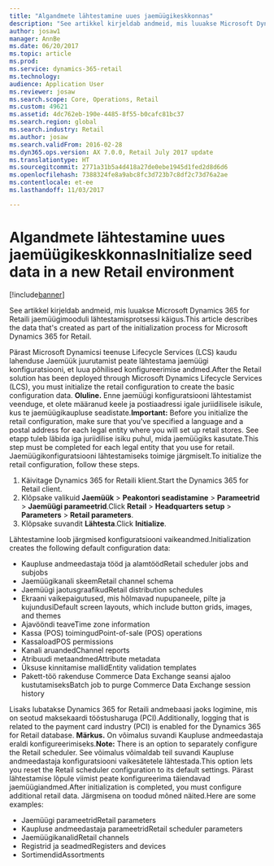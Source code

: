 ```yaml
---
title: "Algandmete lähtestamine uues jaemüügikeskkonnas"
description: "See artikkel kirjeldab andmeid, mis luuakse Microsoft Dynamics 365 for Retaili jaemüügimooduli lähtestamisprotsessi käigus."
author: josaw1
manager: AnnBe
ms.date: 06/20/2017
ms.topic: article
ms.prod: 
ms.service: dynamics-365-retail
ms.technology: 
audience: Application User
ms.reviewer: josaw
ms.search.scope: Core, Operations, Retail
ms.custom: 49621
ms.assetid: 4dc762eb-190e-4485-8f55-b0cafc81bc37
ms.search.region: global
ms.search.industry: Retail
ms.author: josaw
ms.search.validFrom: 2016-02-28
ms.dyn365.ops.version: AX 7.0.0, Retail July 2017 update
ms.translationtype: HT
ms.sourcegitcommit: 2771a31b5a4d418a27de0ebe1945d1fed2d8d6d6
ms.openlocfilehash: 7388324fe8a9abc8fc3d723b7c8df2c73d76a2ae
ms.contentlocale: et-ee
ms.lasthandoff: 11/03/2017

---
```


# <a name="initialize-seed-data-in-a-new-retail-environment"></a><span data-ttu-id="76880-103">Algandmete lähtestamine uues jaemüügikeskkonnas</span><span class="sxs-lookup"><span data-stu-id="76880-103">Initialize seed data in a new Retail environment</span></span>

[!include[banner](includes/banner.md)]


<span data-ttu-id="76880-104">See artikkel kirjeldab andmeid, mis luuakse Microsoft Dynamics 365 for Retaili jaemüügimooduli lähtestamisprotsessi käigus.</span><span class="sxs-lookup"><span data-stu-id="76880-104">This article describes the data that's created as part of the initialization process for Microsoft Dynamics 365 for Retail.</span></span>

<span data-ttu-id="76880-105">Pärast Microsoft Dynamicsi teenuse Lifecycle Services (LCS) kaudu lahenduse Jaemüük juurutamist peate lähtestama jaemüügi konfiguratsiooni, et luua põhilised konfigureerimise andmed.</span><span class="sxs-lookup"><span data-stu-id="76880-105">After the Retail solution has been deployed through Microsoft Dynamics Lifecycle Services (LCS), you must initialize the retail configuration to create the basic configuration data.</span></span> <span data-ttu-id="76880-106">**Oluline.** Enne jaemüügi konfiguratsiooni lähtestamist veenduge, et olete määranud keele ja postiaadressi igale juriidilisele isikule, kus te jaemüügikaupluse seadistate.</span><span class="sxs-lookup"><span data-stu-id="76880-106">**Important:** Before you initialize the retail configuration, make sure that you've specified a language and a postal address for each legal entity where you will set up retail stores.</span></span> <span data-ttu-id="76880-107">See etapp tuleb läbida iga juriidilise isiku puhul, mida jaemüügiks kasutate.</span><span class="sxs-lookup"><span data-stu-id="76880-107">This step must be completed for each legal entity that you use for retail.</span></span> <span data-ttu-id="76880-108">Jaemüügikonfiguratsiooni lähtestamiseks toimige järgmiselt.</span><span class="sxs-lookup"><span data-stu-id="76880-108">To initialize the retail configuration, follow these steps.</span></span>

1.  <span data-ttu-id="76880-109">Käivitage Dynamics 365 for Retaili klient.</span><span class="sxs-lookup"><span data-stu-id="76880-109">Start the Dynamics 365 for Retail client.</span></span>
2.  <span data-ttu-id="76880-110">Klõpsake valikuid **Jaemüük** &gt; **Peakontori seadistamine** &gt; **Parameetrid** &gt; **Jaemüügi parameetrid**.</span><span class="sxs-lookup"><span data-stu-id="76880-110">Click **Retail** &gt; **Headquarters setup** &gt; **Parameters** &gt; **Retail parameters**.</span></span>
3.  <span data-ttu-id="76880-111">Klõpsake suvandit **Lähtesta**.</span><span class="sxs-lookup"><span data-stu-id="76880-111">Click **Initialize**.</span></span>

<span data-ttu-id="76880-112">Lähtestamine loob järgmised konfiguratsiooni vaikeandmed.</span><span class="sxs-lookup"><span data-stu-id="76880-112">Initialization creates the following default configuration data:</span></span>

-   <span data-ttu-id="76880-113">Kaupluse andmeedastaja tööd ja alamtööd</span><span class="sxs-lookup"><span data-stu-id="76880-113">Retail scheduler jobs and subjobs</span></span>
-   <span data-ttu-id="76880-114">Jaemüügikanali skeem</span><span class="sxs-lookup"><span data-stu-id="76880-114">Retail channel schema</span></span>
-   <span data-ttu-id="76880-115">Jaemüügi jaotusgraafikud</span><span class="sxs-lookup"><span data-stu-id="76880-115">Retail distribution schedules</span></span>
-   <span data-ttu-id="76880-116">Ekraani vaikepaigutused, mis hõlmavad nupupaneele, pilte ja kujundusi</span><span class="sxs-lookup"><span data-stu-id="76880-116">Default screen layouts, which include button grids, images, and themes</span></span>
-   <span data-ttu-id="76880-117">Ajavööndi teave</span><span class="sxs-lookup"><span data-stu-id="76880-117">Time zone information</span></span>
-   <span data-ttu-id="76880-118">Kassa (POS) toimingud</span><span class="sxs-lookup"><span data-stu-id="76880-118">Point-of-sale (POS) operations</span></span>
-   <span data-ttu-id="76880-119">Kassaload</span><span class="sxs-lookup"><span data-stu-id="76880-119">POS permissions</span></span>
-   <span data-ttu-id="76880-120">Kanali aruanded</span><span class="sxs-lookup"><span data-stu-id="76880-120">Channel reports</span></span>
-   <span data-ttu-id="76880-121">Atribuudi metaandmed</span><span class="sxs-lookup"><span data-stu-id="76880-121">Attribute metadata</span></span>
-   <span data-ttu-id="76880-122">Üksuse kinnitamise mallid</span><span class="sxs-lookup"><span data-stu-id="76880-122">Entity validation templates</span></span>
-   <span data-ttu-id="76880-123">Pakett-töö rakenduse Commerce Data Exchange seansi ajaloo kustutamiseks</span><span class="sxs-lookup"><span data-stu-id="76880-123">Batch job to purge Commerce Data Exchange session history</span></span>

<span data-ttu-id="76880-124">Lisaks lubatakse Dynamics 365 for Retaili andmebaasi jaoks logimine, mis on seotud maksekaardi tööstusharuga (PCI).</span><span class="sxs-lookup"><span data-stu-id="76880-124">Additionally, logging that is related to the payment card industry (PCI) is enabled for the Dynamics 365 for Retail database.</span></span> <span data-ttu-id="76880-125">**Märkus.** On võimalus suvandi Kaupluse andmeedastaja eraldi konfigureerimiseks.</span><span class="sxs-lookup"><span data-stu-id="76880-125">**Note:** There is an option to separately configure the Retail scheduler.</span></span> <span data-ttu-id="76880-126">See võimalus võimaldab teil suvandi Kaupluse andmeedastaja konfiguratsiooni vaikesätetele lähtestada.</span><span class="sxs-lookup"><span data-stu-id="76880-126">This option lets you reset the Retail scheduler configuration to its default settings.</span></span> <span data-ttu-id="76880-127">Pärast lähtestamise lõpule viimist peate konfigureerima täiendavad jaemüügiandmed.</span><span class="sxs-lookup"><span data-stu-id="76880-127">After initialization is completed, you must configure additional retail data.</span></span> <span data-ttu-id="76880-128">Järgmisena on toodud mõned näited.</span><span class="sxs-lookup"><span data-stu-id="76880-128">Here are some examples:</span></span>

-   <span data-ttu-id="76880-129">Jaemüügi parameetrid</span><span class="sxs-lookup"><span data-stu-id="76880-129">Retail parameters</span></span>
-   <span data-ttu-id="76880-130">Kaupluse andmeedastaja parameetrid</span><span class="sxs-lookup"><span data-stu-id="76880-130">Retail scheduler parameters</span></span>
-   <span data-ttu-id="76880-131">Jaemüügikanalid</span><span class="sxs-lookup"><span data-stu-id="76880-131">Retail channels</span></span>
-   <span data-ttu-id="76880-132">Registrid ja seadmed</span><span class="sxs-lookup"><span data-stu-id="76880-132">Registers and devices</span></span>
-   <span data-ttu-id="76880-133">Sortimendid</span><span class="sxs-lookup"><span data-stu-id="76880-133">Assortments</span></span>





